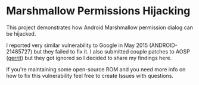 # Marshmallow Permissions Hijacking

This project demonstrates how Android Marshmallow permission dialog can be hijacked.

I reported very similar vulnerability to Google in May 2015 (ANDROID-21485727) but they failed to fix it.
I also submitted couple patches to AOSP ([gerrit](https://android-review.googlesource.com/#/c/157670/))
but they got ignored so I decided to share my findings here.

If you're maintaining some open-source ROM and you need more info on how to fix this vulnerability
feel free to create Issues with questions.
